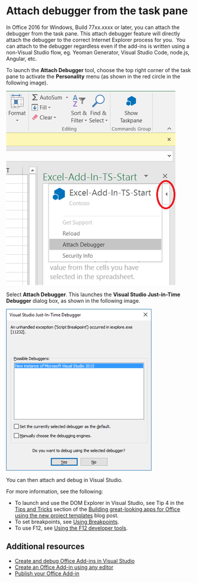 # Attach debugger from the task pane

In Office 2016 for Windows, Build 77xx.xxxx or later, you can attach the debugger from the task pane.  This attach debugger feature will directly attach the debugger to the correct Internet Explorer process for you.  You can attach to the debugger regardless even if the add-ins is written using a non-Visual Studio flow, eg. Yeoman Generator, Visual Studio Code, node.js, Angular, etc. 

To launch the **Attach Debugger** tool, choose the top right corner of the task pane to activate the **Personality** menu (as shown in the red circle in the following image).   

![Screenshot of Attach Debugger menu](../../images/attach-debugger.png)

Select **Attach Debugger**. This launches the **Visual Studio Just-in-Time Debugger** dialog box, as shown in the following image. 

![Screenshot of Visual Studio JIT Debugger dialog](../../images/visual-studio-debugger.png)

You can then attach and debug in Visual Studio.   

For more information, see the following:

-	To launch and use the DOM Explorer in Visual Studio, see Tip 4 in the [Tips and Tricks](https://blogs.msdn.microsoft.com/officeapps/2013/04/16/building-great-looking-apps-for-office-using-the-new-project-templates/#tips_tricks) section of the [Building great-looking apps for Office using the new project templates](https://blogs.msdn.microsoft.com/officeapps/2013/04/16/building-great-looking-apps-for-office-using-the-new-project-templates) blog post.
-	To set breakpoints, see [Using Breakpoints](https://msdn.microsoft.com/en-US/library/5557y8b4.aspx).
-	To use F12, see [Using the F12 developer tools](https://msdn.microsoft.com/en-us/library/bg182326(v=vs.85).aspx).

## Additional resources

- [Create and debug Office Add-ins in Visual Studio](../../docs/get-started/create-and-debug-office-add-ins-in-visual-studio.md)
- [Create an Office Add-in using any editor](../../docs/get-started/create-an-office-add-in-using-any-editor.md)
- [Publish your Office Add-in](../publish/publish.md)

